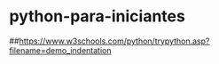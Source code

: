 # python-para-iniciantes

##https://www.w3schools.com/python/trypython.asp?filename=demo_indentation
